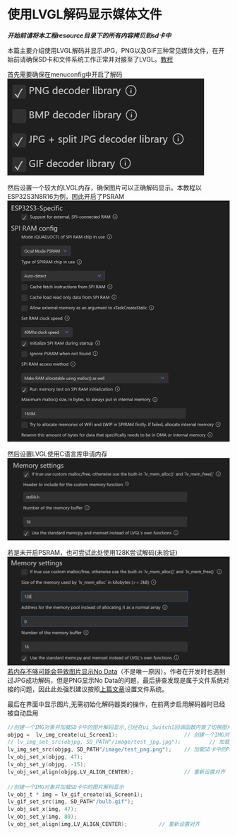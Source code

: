 # 使用LVGL解码显示媒体文件
***开始前请将本工程resource目录下的所有内容拷贝到sd卡中***

本篇主要介绍使用LVGL解码并显示JPG，PNG以及GIF三种常见媒体文件，在开始前请确保SD卡和文件系统工作正常并对接至了LVGL。[教程](../LVGL使用8080串口驱动屏幕，并使用SD卡/LVGL使用8080驱动屏幕，驱动SD卡对接至LVGL%20%20.md)  

首先需要确保在menuconfig中开启了解码![alt text](image.png)  
  
然后设置一个较大的LVGL内存，确保图片可以正确解码显示。本教程以ESP32S3N8R16为例，因此开启了PSRAM![alt text](image-1.png)  
  
然后设置LVGL使用C语言库申请内存![alt text](image-2.png)  
  
若是未开启PSRAM，也可尝试此处使用128K尝试解码(未验证)![alt text](image-3.png)  
[若内存不够可能会导致图片显示No Data](https://blog.csdn.net/weixin_45413674/article/details/127597946)（不是唯一原因）。作者在开发时也遇到过JPG成功解码，但是PNG显示No Data的问题，最后排查发现是属于文件系统对接的问题，因此此处强烈建议按照[上篇文章](../LVGL使用8080串口驱动屏幕，并使用SD卡/LVGL使用8080驱动屏幕，驱动SD卡对接至LVGL%20%20.md)设置文件系统。  

最后在界面中显示图片,无需初始化解码器类的操作，在前两步启用解码器时已经被自动启用  
```C
//创建一个IMG对象并加载SD卡中的图片解码显示,已经在ui_Switch1回调函数内做了切换图片选项
objpg =  lv_img_create(ui_Screen1);				        // 创建一个IMG对象 
// lv_img_set_src(objpg, SD_PATH"/image/test_jpg.jpg");			// 加载SD卡中的JPG图片
lv_img_set_src(objpg, SD_PATH"/image/test_png.png");	// 加载SD卡中的PNG图片
lv_obj_set_x(objpg, 47);
lv_obj_set_y(objpg, -15);
lv_obj_set_align(objpg,LV_ALIGN_CENTER);			    // 重新设置对齐

//创建一个IMG对象并加载SD卡中的图片解码显示
lv_obj_t * img = lv_gif_create(ui_Screen1);
lv_gif_set_src(img, SD_PATH"/bulb.gif");
lv_obj_set_x(img, 47);
lv_obj_set_y(img, 80);
lv_obj_set_align(img,LV_ALIGN_CENTER);			// 重新设置对齐
```